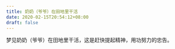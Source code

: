 ```yaml
---
title: 奶奶（爷爷）在田地里干活
date: 2020-02-15T20:54:12+08:00
draft: false
---
```


梦见奶奶（爷爷）在田地里干活，这是赶快提起精神，用功努力的忠告。
